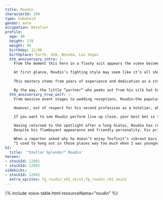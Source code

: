 ```yaml
---
title: Roudin
characterId: 209
type: humanoid
gender: male
occupation: Hotelier
profile:
  age: 40
  height: 178
  weight: 95
  birthday: 12/06
  birthplace: Earth, USA, Nevada, Las Vegas
  5th_anniversary_intro: |-
    From the moment this hero in a flashy suit appears the scene become his stage! Roudin, the magician hero of S&S Heroes, wields a cane and silk top hat—his Parallel Weapons—to perform spectacular, mind-bending magic. Though technically a combat, his battles captivate audiences like an entertainment show, holding their gaze from start to finish.

    At first glance, Roudin’s fighting style may seem like it’s all show. But every magic trick, every gesture, even the direction of his gaze is meticulously calculated to command attention.
    
    This mastery stems from years of experience and dedication as a stage magician since childhood. The gap between his flamboyant behavior and hardworking nature is part of what draws so many fans to him.

    By the way, the little “partner” who peeks out from his silk hat has developed a niche fanbase of their own—and yes, there’s even a secret line of merchandise!
  5th_anniversary_true_self: |-
    From massive event stages to wedding receptions, Roudin—the popular stage magician—cheerfully accepts any performance request that comes his way.
    
    However, out of respect for his second profession as a hotelier, which he’s equally committed to, most of his schedule is fully booked with performances in Tesfinit, the largest entertainment city on Muirauka III, which also serves as his home base.

    If you want to see Roudin perform live up close, your best bet is to join one of the Tesfinit tours offered in partnership with S&S Heroes. These exclusive packages often include stage tickets and even private meet-and-greet sessions with Rudin himself.

    Having returned to the spotlight after a long hiatus, Roudin has reclaimed his place as a fan-favorite magician.
    Despite his flamboyant appearance and friendly personality, his private life is surprisingly disciplined. He reportedly spends nearly all his free time practicing magic, with the occasional street snack being his only indulgence.

    When a reporter asked why he doesn’t enjoy Tesfinit’s vibrant bars or casinos, he replied with a vague smile:
    “I used to hang out in those places way too much when I was younger... got my fill back then.”
h2:
  title: '"Stellar Splendor" Roudin'
heroes:
- stockId: 12091
- stockId: 12092
sidekicks:
- stockId: 12091
  extra_sprites: fg_roudin_s01_skin1,fg_roudin_s01_skin2
---
```


{% include voice-table.html resourceName="roudin"
%}
